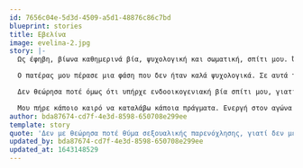 ```yaml
---
id: 7656c04e-5d3d-4509-a5d1-48876c86c7bd
blueprint: stories
title: Εβελίνα
image: evelina-2.jpg
story: |-
  Ως έφηβη, βίωνα καθημερινά βία, ψυχολογική και σωματική, σπίτι μου. Όπως ισχυριζόταν ο μεγάλος μου αδερφός, από τον οποίο προκαλούνταν και τα περισσότερα επεισόδια “όπου δεν επικρατεί η λογική, επικρατεί το δίκαιο του δυνατού.” Όταν νευρίαζε μας έσπρωχνε πάνω στις πόρτες, μας γυρνούσε τα χέρια, μας τράβαγε τα μαλλιά και μας απειλούσε κολλώντας τη μούρη του στη δική μας. Η μάνα μου τον δικαιολογούσε και έριχνε συνήθως σε εμένα την ευθύνη, ότι εγώ το προκάλεσα και οφείλω να ζητήσω συγγνώμη. Μου πήρε χρόνο να καταλάβω ότι η βία στο σπίτι δεν ήταν δική μου ευθύνη. 

  Ο πατέρας μου πέρασε μια φάση που δεν ήταν καλά ψυχολογικά. Σε αυτά τα χρόνια γινόταν και εκείνος βίαιος απέναντί μας. Δεν μπορούσε να μας χειριστεί όταν ήμασταν ανυπάκουοι. Θυμάμαι χαρακτηριστικά μια μέρα που του αντιμίλησα όταν μου είπε να πλύνω τα πιάτα, και εκείνος με υποχρέωσε να πέσω στα τέσσερα σαν τμωρία και να μπουσουλάω, με την απειλή ότι αν σηκωθώ θα με σπάσει στο ξύλο. Φράσεις που μου ξεστόμιζε συχνά ήταν κάποιες όπως “δεν είσαι τίποτα παρά η κλανιά μου” ή “μια ροχάλα είσαι” ή “αυτό είσαι, χαλιά να σε πατάω”.

  Δεν θεώρησα ποτέ όμως ότι υπήρχε ενδοοικογενιακή βία σπίτι μου, γιατί δεν είναι δα και ότι έβγαινα με μαυρισμένο μάτι ή σπασμένα πλευρά. Όπως και δεν με θεώρησα ποτέ θύμα σεξουαλικής παρενόχλησης, γιατί δεν με βίασε κι όλας ο συνεργάτης/φίλος μου. Απλά με πήγε σε ένα απομονωμένο μέρος, μου άνοιξε με το ζόρι τα πόδια και με καβάλησε, ενώ εγώ του έλεγα όχι. Σταμάτησε κάποια στιγμή όμως. Αρά θεωρούσα, αυτό δεν γίνεται να είναι παρενόχληση.

  Μου πήρε κάποιο καιρό να καταλάβω κάποια πράγματα. Ενεργή στον αγώνα κατά της έμφυλης βίας δεν ξέρω κατά πόσο είμαι. Παλεύω ακόμα με ενοχές και αμφιβολίες. Χαίρομαι όμως για την όλο και μαζικότερη κινητοποίηση και παίρνω δύναμη από αυτήν να ερμηνεύσω τα βιώματά μου και να συμπαραστέκομαι σε άλλες συμπάσχουσες γυναίκες.
author: bda87674-cd7f-4e3d-8598-650708e299ee
template: story
quote: 'Δεν με θεώρησα ποτέ θύμα σεξουαλικής παρενόχλησης, γιατί δεν με βίασε κι όλας ο συνεργάτης/φίλος μου. Απλά με πήγε σε ένα απομονωμένο μέρος, μου άνοιξε με το ζόρι τα πόδια και με καβάλησε, ενώ εγώ του έλεγα όχι. Σταμάτησε κάποια στιγμή όμως. Αρά θεωρούσα, αυτό δεν γίνεται να είναι παρενόχληση.'
updated_by: bda87674-cd7f-4e3d-8598-650708e299ee
updated_at: 1643148529
---
```

